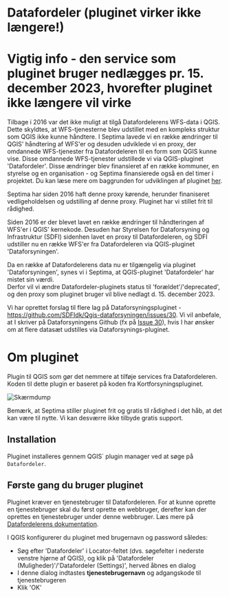 # Datafordeler (pluginet virker ikke længere!)

# Vigtig info - den service som pluginet bruger nedlægges pr. 15. december 2023, hvorefter pluginet ikke længere vil virke
Tilbage i 2016 var det ikke muligt at tilgå Datafordelerens WFS-data i QGIS. Dette skyldtes, at WFS-tjenesterne blev udstillet med en kompleks struktur som QGIS ikke kunne håndtere. I Septima lavede vi en række ændringer til QGIS' håndtering af WFS'er og desuden udviklede vi en proxy, der omdannede WFS-tjenester fra Datafordeleren til en form som QGIS kunne vise. Disse omdannede WFS-tjenester udstillede vi via QGIS-pluginet 'Datafordeler'. Disse ændringer blev finansieret af en række kommuner, en styrelse og en organisation - og Septima finansierede også en del timer i projektet. Du kan læse mere om baggrunden for udviklingen af pluginet <a href="https://septima.dk/nyheder/DatafordelerPlugin">her</a>.

Septima har siden 2016 haft denne proxy kørende, herunder finaniseret vedligeholdelsen og udstilling af denne proxy. Pluginet har vi stillet frit til rådighed.

Siden 2016 er der blevet lavet en række ændringer til håndteringen af WFS'er i QGIS' kernekode. Desuden har Styrelsen for Dataforsyning og Infrastruktur (SDFI) sidenhen lavet en proxy til Datafordeleren, og SDFI udstiller nu en række WFS'er fra Datafordeleren via QGIS-pluginet 'Dataforsyningen'.

Da en række af Datafordelerens data nu er tilgængelig via pluginet 'Dataforsyningen', synes vi i Septima, at QGIS-pluginet 'Datafordeler' har mistet sin værdi.   
Derfor vil vi ændre Datafordeler-pluginets status til 'forældet'/'deprecated', og den proxy som pluginet bruger vil blive nedlagt d. 15. december 2023.

Vi har oprettet forslag til flere lag på Dataforsyningspluginet - https://github.com/SDFIdk/Qgis-dataforsyningen/issues/30.
Vi vil anbefale, at I skriver på Dataforsyningens Github (fx på <a href="https://github.com/SDFIdk/Qgis-dataforsyningen/issues/30">Issue 30</a>), hvis I har ønsker om at flere datasæt udstilles via Dataforsynings-pluginet.

# Om pluginet

Plugin til QGIS som gør det nemmere at tilføje services fra Datafordeleren. Koden til dette plugin er baseret på koden fra Kortforsyningspluginet.

![Skærmdump](docs/images/screendump.png)

Bemærk, at Septima stiller pluginet frit og gratis til rådighed i det håb, at det kan være til nytte. Vi kan desværre ikke tilbyde gratis support.

## Installation
Pluginet installeres gennem QGIS´ plugin manager ved at søge på `Datafordeler`.
  
## Første gang du bruger pluginet
Pluginet kræver en tjenestebruger til Datafordeleren. For at kunne oprette en tjenestebruger skal du først oprette en webbruger, derefter kan der oprettes en tjenestebruger under denne webbruger. Læs mere på [Datafordelerens dokumentation](https://datafordeler.dk/vejledning/brugeradgang/brugeroprettelse/).

I QGIS konfigurerer du pluginet med brugernavn og password således:
- Søg efter 'Datafordeler' i Locator-feltet (dvs. søgefelter i nederste venstre hjørne af QGIS), og klik på 'Datafordeler (Muligheder)'/'Datafordeler (Settings)', herved åbnes en dialog
- I denne dialog indtastes **tjenestebrugernavn** og adgangskode til tjenestebrugeren
- Klik 'OK'
